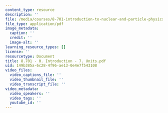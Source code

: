 ```yaml
---
content_type: resource
description: ''
file: /media/courses/8-701-introduction-to-nuclear-and-particle-physics-fall-2020/8701-0-introduction-7-units.pdf
file_type: application/pdf
image_metadata:
  caption: ''
  credit: ''
  image-alt: ''
learning_resource_types: []
license: ''
resourcetype: Document
title: 8.701 - 0. Introduction - 7. Units.pdf
uid: 149b385a-6c28-4f96-ae13-0e4e7f543108
video_files:
  video_captions_file: ''
  video_thumbnail_file: ''
  video_transcript_file: ''
video_metadata:
  video_speakers: ''
  video_tags: ''
  youtube_id: ''
---
```

